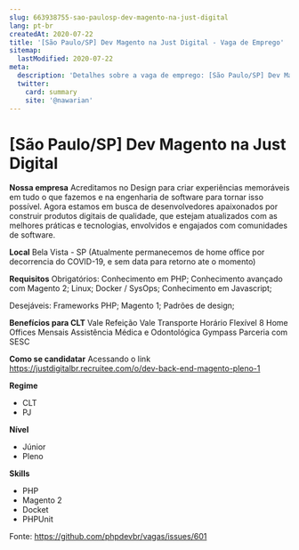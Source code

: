 ```yaml
---
slug: 663938755-sao-paulosp-dev-magento-na-just-digital
lang: pt-br
createdAt: 2020-07-22
title: '[São Paulo/SP] Dev Magento na Just Digital - Vaga de Emprego'
sitemap:
  lastModified: 2020-07-22
meta:
  description: 'Detalhes sobre a vaga de emprego: [São Paulo/SP] Dev Magento na Just Digital'
  twitter:
    card: summary
    site: '@nawarian'
---
```


# [São Paulo/SP] Dev Magento na Just Digital

**Nossa empresa**
Acreditamos no Design para criar experiências memoráveis em tudo o que fazemos e na engenharia de software para tornar isso possível.
Agora estamos em busca de desenvolvedores apaixonados por construir produtos digitais de qualidade, que estejam atualizados com as melhores práticas e tecnologias, envolvidos e engajados com comunidades de software.

**Local**
Bela Vista - SP (Atualmente permanecemos de home office por decorrencia do COVID-19, e sem data para retorno ate o momento)

**Requisitos**
Obrigatórios:
Conhecimento em PHP;
Conhecimento avançado com Magento 2;
Linux;
Docker / SysOps;
Conhecimento em Javascript;

Desejáveis:
Frameworks PHP;
Magento 1;
Padrões de design;

**Benefícios para CLT**
Vale Refeição
Vale Transporte
Horário Flexível
8 Home Offices Mensais
Assistência Médica e Odontológica
Gympass
Parceria com SESC

**Como se candidatar**
Acessando o link https://justdigitalbr.recruitee.com/o/dev-back-end-magento-pleno-1

**Regime**
- CLT
- PJ

**Nível**
- Júnior
- Pleno

**Skills**
- PHP
- Magento 2
- Docket
- PHPUnit

Fonte: https://github.com/phpdevbr/vagas/issues/601